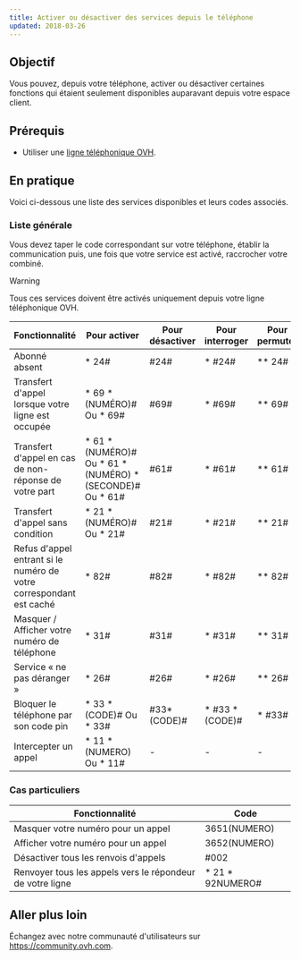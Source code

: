 ```yaml
---
title: Activer ou désactiver des services depuis le téléphone
updated: 2018-03-26
---
```


## Objectif

Vous pouvez, depuis votre téléphone, activer ou désactiver certaines fonctions qui étaient seulement disponibles auparavant depuis votre espace client.

## Prérequis

- Utiliser une [ligne téléphonique OVH](/links/telecom/telephonie).

## En pratique

Voici ci-dessous une liste des services disponibles et leurs codes associés.

### Liste générale

Vous devez taper le code correspondant sur votre téléphone, établir la communication puis, une fois que votre service est activé, raccrocher votre combiné.

> [!warning]
>
> Tous ces services doivent être activés uniquement depuis votre ligne téléphonique OVH.
> 

|Fonctionnalité|Pour activer|Pour désactiver|Pour interroger|Pour permuter|
|---|---|---|---|---|
|Abonné absent|* 24#|#24#|* #24#|** 24#|
|Transfert d'appel lorsque votre ligne est occupée|* 69 *(NUMÉRO)# Ou * 69#|#69#|* #69#|** 69#|
|Transfert d'appel en cas de non-réponse de votre part|* 61 * (NUMÉRO)# Ou * 61 * (NUMÉRO) * (SECONDE)# Ou * 61#|#61#|* #61#|** 61#|
|Transfert d'appel sans condition|* 21 * (NUMÉRO)# Ou * 21#|#21#|* #21#|** 21#|
|Refus d'appel entrant si le numéro de votre correspondant est caché|* 82#|#82#|* #82#|** 82#|
|Masquer / Afficher votre numéro de téléphone|* 31#|#31#|* #31#|** 31#|
|Service « ne pas déranger »|* 26#|#26#|* #26#|** 26#|
|Bloquer le téléphone par son code pin|* 33 * (CODE)# Ou * 33#|#33*(CODE)#|* #33 * (CODE)#|* #33#|
|Intercepter un appel|* 11 * (NUMERO) Ou * 11#|-|-|-|

### Cas particuliers

|Fonctionnalité|Code|
|---|---|
|Masquer votre numéro pour un appel|3651(NUMERO)|
|Afficher votre numéro pour un appel|3652(NUMERO)|
|Désactiver tous les renvois d'appels|#002|
|Renvoyer tous les appels vers le répondeur de votre ligne|* 21 * 92NUMERO#|

## Aller plus loin

Échangez avec notre communauté d'utilisateurs sur <https://community.ovh.com>.

